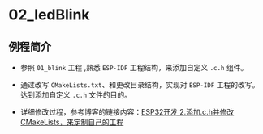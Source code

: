 # 02_ledBlink

## 例程简介

- 参照 `01_blink` 工程 ,熟悉 `ESP-IDF` 工程结构，来添加自定义 `.c.h` 组件。

- 通过改写 `CMakeLists.txt`、和更改目录结构，实现对 `ESP-IDF` 工程的改写。达到添加自定义 `.c.h` 文件的目的。

- 详细修改过程，参考博客的链接内容：[ESP32开发 2.添加.c.h并修改CMakeLists，来定制自己的工程](https://blog.csdn.net/Mark_md/article/details/113884641?ops_request_misc=%257B%2522request%255Fid%2522%253A%2522163098728616780271529783%2522%252C%2522scm%2522%253A%252220140713.130102334.pc%255Fblog.%2522%257D&request_id=163098728616780271529783&biz_id=0&utm_medium=distribute.pc_search_result.none-task-blog-2~blog~first_rank_v2~rank_v29-4-113884641.pc_v2_rank_blog_default&utm_term=esp32&spm=1018.2226.3001.4450)